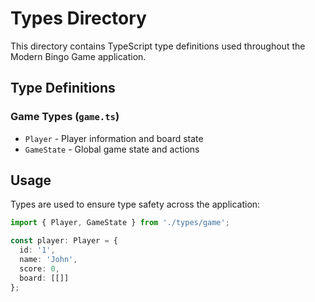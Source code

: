 # Types Directory

This directory contains TypeScript type definitions used throughout the Modern Bingo Game application.

## Type Definitions

### Game Types (`game.ts`)
- `Player` - Player information and board state
- `GameState` - Global game state and actions

## Usage

Types are used to ensure type safety across the application:

```typescript
import { Player, GameState } from './types/game';

const player: Player = {
  id: '1',
  name: 'John',
  score: 0,
  board: [[]]
};
```